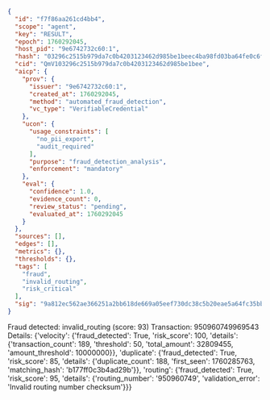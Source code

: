 ```json
{
  "id": "f7f86aa261cd4bb4",
  "scope": "agent",
  "key": "RESULT",
  "epoch": 1760292045,
  "host_pid": "9e6742732c60:1",
  "hash": "03296c2515b979da7c0b4203123462d985be1beec4ba98fd03ba64fe0c6fa2da",
  "cid": "QmV103296c2515b979da7c0b4203123462d985be1bee",
  "aicp": {
    "prov": {
      "issuer": "9e6742732c60:1",
      "created_at": 1760292045,
      "method": "automated_fraud_detection",
      "vc_type": "VerifiableCredential"
    },
    "ucon": {
      "usage_constraints": [
        "no_pii_export",
        "audit_required"
      ],
      "purpose": "fraud_detection_analysis",
      "enforcement": "mandatory"
    },
    "eval": {
      "confidence": 1.0,
      "evidence_count": 0,
      "review_status": "pending",
      "evaluated_at": 1760292045
    }
  },
  "sources": [],
  "edges": [],
  "metrics": {},
  "thresholds": {},
  "tags": [
    "fraud",
    "invalid_routing",
    "risk_critical"
  ],
  "sig": "9a812ec562ae366251a2bb618de669a05eef730dc38c5b20eae5a64fc35bb87f"
}
```

Fraud detected: invalid_routing (score: 93)
Transaction: 950960749969543
Details: {'velocity': {'fraud_detected': True, 'risk_score': 100, 'details': {'transaction_count': 189, 'threshold': 50, 'total_amount': 32809455, 'amount_threshold': 10000000}}, 'duplicate': {'fraud_detected': True, 'risk_score': 85, 'details': {'duplicate_count': 188, 'first_seen': 1760285763, 'matching_hash': 'b177ff0c3b4ad29b'}}, 'routing': {'fraud_detected': True, 'risk_score': 95, 'details': {'routing_number': '950960749', 'validation_error': 'Invalid routing number checksum'}}}